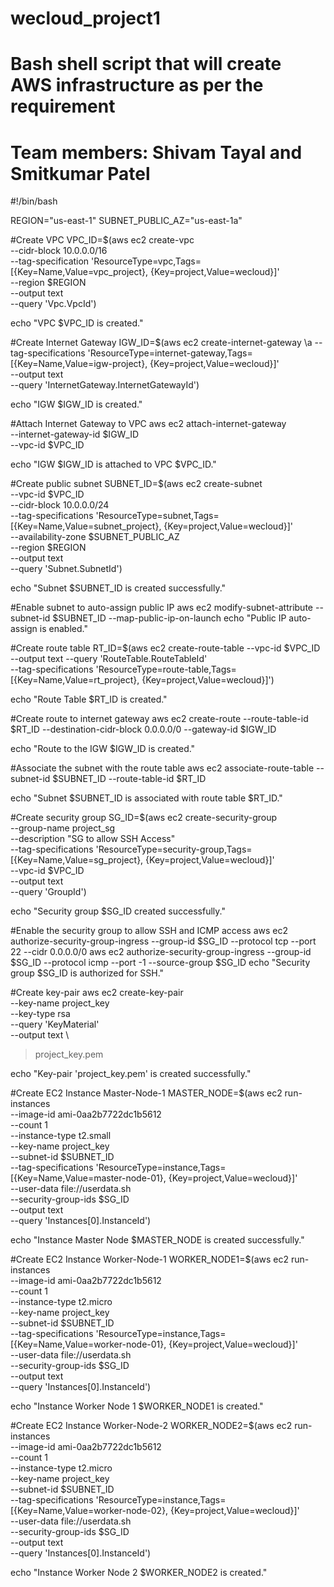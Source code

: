 # wecloud_project1
# Bash shell script that will create AWS infrastructure as per the requirement
# Team members: Shivam Tayal and Smitkumar Patel


#!/bin/bash

REGION="us-east-1"
SUBNET_PUBLIC_AZ="us-east-1a"

#Create VPC
VPC_ID=$(aws ec2 create-vpc \
--cidr-block 10.0.0.0/16 \
--tag-specification 'ResourceType=vpc,Tags=[{Key=Name,Value=vpc_project}, {Key=project,Value=wecloud}]' \
--region $REGION \
--output text \
--query 'Vpc.VpcId')

echo "VPC $VPC_ID is created."

#Create Internet Gateway
IGW_ID=$(aws ec2 create-internet-gateway \a
--tag-specifications 'ResourceType=internet-gateway,Tags=[{Key=Name,Value=igw-project}, {Key=project,Value=wecloud}]' \
--output text \
--query 'InternetGateway.InternetGatewayId')

echo "IGW $IGW_ID is created."

#Attach Internet Gateway to VPC
aws ec2 attach-internet-gateway \
--internet-gateway-id $IGW_ID \
--vpc-id $VPC_ID

echo "IGW $IGW_ID is attached to VPC $VPC_ID."

#Create public subnet
SUBNET_ID=$(aws ec2 create-subnet \
--vpc-id $VPC_ID \
--cidr-block 10.0.0.0/24 \
--tag-specifications 'ResourceType=subnet,Tags=[{Key=Name,Value=subnet_project}, {Key=project,Value=wecloud}]' \
--availability-zone $SUBNET_PUBLIC_AZ \
--region $REGION \
--output text \
--query 'Subnet.SubnetId')

echo "Subnet $SUBNET_ID is created successfully."

#Enable subnet to auto-assign public IP
aws ec2 modify-subnet-attribute --subnet-id $SUBNET_ID --map-public-ip-on-launch
echo "Public IP auto-assign is enabled."

#Create route table
RT_ID=$(aws ec2 create-route-table --vpc-id $VPC_ID --output text --query 'RouteTable.RouteTableId' \
--tag-specifications 'ResourceType=route-table,Tags=[{Key=Name,Value=rt_project}, {Key=project,Value=wecloud}]')

echo "Route Table $RT_ID is created."

#Create route to internet gateway
aws ec2 create-route --route-table-id $RT_ID --destination-cidr-block 0.0.0.0/0 --gateway-id $IGW_ID

echo "Route to the IGW $IGW_ID is created."

#Associate the subnet with the route table
aws ec2 associate-route-table --subnet-id $SUBNET_ID --route-table-id $RT_ID

echo "Subnet $SUBNET_ID is associated with route table $RT_ID."

#Create security group
SG_ID=$(aws ec2 create-security-group \
    --group-name project_sg \
    --description "SG to allow SSH Access" \
    --tag-specifications 'ResourceType=security-group,Tags=[{Key=Name,Value=sg_project}, {Key=project,Value=wecloud}]' \
    --vpc-id $VPC_ID \
    --output text \
    --query 'GroupId')

echo "Security group $SG_ID created successfully."


#Enable the security group to allow SSH and ICMP access
aws ec2 authorize-security-group-ingress --group-id $SG_ID --protocol tcp --port 22 --cidr 0.0.0.0/0
aws ec2 authorize-security-group-ingress --group-id $SG_ID --protocol icmp --port -1 --source-group $SG_ID
echo "Security group $SG_ID is authorized for SSH."

#Create key-pair
aws ec2 create-key-pair \
--key-name project_key \
--key-type rsa \
--query 'KeyMaterial' \
--output text \
> project_key.pem 

echo "Key-pair 'project_key.pem' is created successfully." 

#Create EC2 Instance Master-Node-1
MASTER_NODE=$(aws ec2 run-instances \
    --image-id ami-0aa2b7722dc1b5612 \
    --count 1 \
    --instance-type t2.small \
    --key-name project_key \
    --subnet-id $SUBNET_ID \
    --tag-specifications 'ResourceType=instance,Tags=[{Key=Name,Value=master-node-01}, {Key=project,Value=wecloud}]' \
    --user-data file://userdata.sh \
    --security-group-ids $SG_ID \
    --output text \
    --query 'Instances[0].InstanceId')

echo "Instance Master Node $MASTER_NODE is created successfully."

#Create EC2 Instance Worker-Node-1
WORKER_NODE1=$(aws ec2 run-instances \
    --image-id ami-0aa2b7722dc1b5612 \
    --count 1 \
    --instance-type t2.micro \
    --key-name project_key \
    --subnet-id $SUBNET_ID \
    --tag-specifications 'ResourceType=instance,Tags=[{Key=Name,Value=worker-node-01}, {Key=project,Value=wecloud}]' \
    --user-data file://userdata.sh \
    --security-group-ids $SG_ID \
    --output text \
    --query 'Instances[0].InstanceId')

echo "Instance Worker Node 1 $WORKER_NODE1 is created."

#Create EC2 Instance Worker-Node-2
WORKER_NODE2=$(aws ec2 run-instances \
    --image-id ami-0aa2b7722dc1b5612 \
    --count 1 \
    --instance-type t2.micro \
    --key-name project_key \
    --subnet-id $SUBNET_ID \
    --tag-specifications 'ResourceType=instance,Tags=[{Key=Name,Value=worker-node-02}, {Key=project,Value=wecloud}]' \
    --user-data file://userdata.sh \
    --security-group-ids $SG_ID \
    --output text \
    --query 'Instances[0].InstanceId')

echo "Instance Worker Node 2 $WORKER_NODE2 is created."
